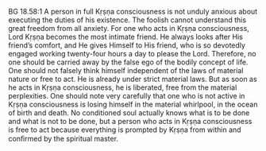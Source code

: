 BG 18.58:1	A person in full Kṛṣṇa consciousness is not unduly anxious about executing the duties of his existence. The foolish cannot understand this great freedom from all anxiety. For one who acts in Kṛṣṇa consciousness, Lord Kṛṣṇa becomes the most intimate friend. He always looks after His friend’s comfort, and He gives Himself to His friend, who is so devotedly engaged working twenty-four hours a day to please the Lord. Therefore, no one should be carried away by the false ego of the bodily concept of life. One should not falsely think himself independent of the laws of material nature or free to act. He is already under strict material laws. But as soon as he acts in Kṛṣṇa consciousness, he is liberated, free from the material perplexities. One should note very carefully that one who is not active in Kṛṣṇa consciousness is losing himself in the material whirlpool, in the ocean of birth and death. No conditioned soul actually knows what is to be done and what is not to be done, but a person who acts in Kṛṣṇa consciousness is free to act because everything is prompted by Kṛṣṇa from within and conﬁrmed by the spiritual master.
